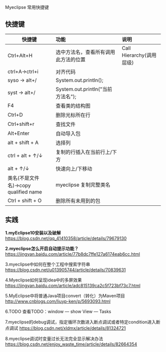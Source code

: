 Myeclipse 常用快捷键

## 快捷键

| 快捷键                           | 功能                           | 说明                   |
| ----------------------------- | :--------------------------- | :------------------- |
| Ctrl+Alt+H                    | 选中方法名，查看所有调用此方法的位置           | Call Hierarchy(调用层级) |
| ctrl+A->ctrl+i                | 对齐代码                         |                      |
| syso -> alt+/                 | System.out.println();        |                      |
| syst -> alt+/                 | System.out.println("当前方法名"); |                      |
| F4                            | 查看类的结构图                      |                      |
| Ctrl+D                        | 删除光标所在行                      |                      |
| Ctrl+shift+r                  | 查找文件                         |                      |
| Alt+Enter                     | 自动导入包                        |                      |
| alt + shift + A               | 选择列                          |                      |
| ctrl + alt + ↑/↓              | 复制的行插入在当前行上/下方               |                      |
| alt + ↑/↓                     | 快速向上/下移动                     |                      |
| 类名(不是文件名)→copy qualified name | myeclipse 复制完整类名             |                      |
| Ctrl + shift + O              | 删除所有未用到的包                    |                      |







## 实践

**1.myEclipse10安装以及破解**
https://blog.csdn.net/qq_41410358/article/details/79679130

**2.myeclipse怎么开启自动提示功能？**
https://jingyan.baidu.com/article/77b8dc7ffe127a6174eab6cc.html

3.myeclipse中如何在整个工程中搜索字符串
https://blog.csdn.net/u013905744/article/details/70839631

4.Myeclipse如何呈现idea中的多屏效果
https://jingyan.baidu.com/article/adc815139ca2c5f723bf73c7.html

5.MyEclipse中将普通Java项目convert（转化）为Maven项目
http://www.cnblogs.com/liuyp-ken/p/5693093.html

6.TODO
查看TODO：window — show View — Tasks

7.myeclipse的debug调试，指定循环次数进入断点调试或者特定condition进入断点调试
https://blog.csdn.net/xldmx/article/details/81324721

8.myeclipse调试时变量过长无法完全显示解决办法
https://blog.csdn.net/enjoy_waste_time/article/details/82664354

